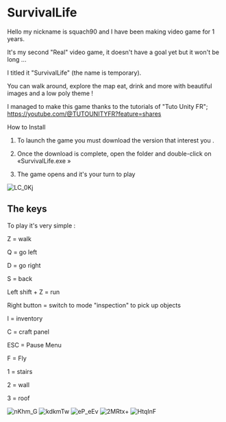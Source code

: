 # SurvivalLife

Hello my nickname is squach90 and I have been making video game for 1 years.

It's my second "Real" video game, it doesn't have a goal yet but it won't be long ...

I titled it "SurvivalLife" (the name is temporary).

You can walk around, explore the map eat, drink and more with beautiful images and a low poly theme !

I managed to make this game thanks to the tutorials of "Tuto Unity FR"; https://youtube.com/@TUTOUNITYFR?feature=shares 

How to Install

1. To launch the game you must download the version that interest you .

2. Once the download is complete, open the folder and double-click on   «SurvivalLife.exe » 

3. The game opens and it's your turn to play

![LC_0Kj](https://github.com/squach90/SurvivalLife/assets/160175686/16ff4075-0469-4e5e-b4c3-1e7aa5446c14)


## The keys


To play it's very simple : 

Z = walk

Q = go left

D = go right

S = back

Left shift + Z = run

Right button = switch to mode "inspection" to pick up objects

I = inventory

C = craft panel

ESC = Pause Menu

F = Fly

1 = stairs

2 = wall

3 = roof

![nKhm_G](https://github.com/squach90/SurvivalLife/assets/160175686/25508c4c-b1e2-4b77-aa3d-d7fd16cda781)
![kdkmTw](https://github.com/squach90/SurvivalLife/assets/160175686/ba3957ed-1ec6-45a1-8f15-f7a056248156)
![eP_eEv](https://github.com/squach90/SurvivalLife/assets/160175686/3928d33a-02fe-4715-a8e7-c4ab97c9e4dc)
![2MRtx+](https://github.com/squach90/SurvivalLife/assets/160175686/e7f358d4-9e50-4abb-9ef6-49a9ae5d7381)
![HtqInF](https://github.com/squach90/SurvivalLife/assets/160175686/b7bccb58-fd1b-4d51-b2f9-80bdec4306f6)

